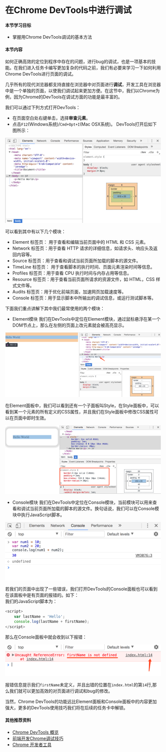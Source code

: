 # 在Chrome DevTools中进行调试

#### 本节学习目标

* 掌握用Chrome DevTools调试的基本方法

#### 本节内容

如何正确高效的定位到程序中存在的问题，进行bug的调试，也是一项基本的技能。在我们进入任务卡编写更加复杂的代码之前，我们有必要来学习一下如何利用Chrome DevTools进行页面的调试。

几乎所有的现代浏览器都支持直接在浏览器中对页面进行**调试**，开发工具在浏览器中是一个单独的页面，以使我们调试起来更加方便。在这节中，我们以Chrome为例，因为Chrome的DevTools在调试方面的功能是最丰富的。

我们可以通过下列方式打开DevTools：

* 在页面空白处右键单击，选择**审查元素**。
* 点击`F12`\(Windows系统\)/`Cmd+Opt+I`\(Mac OSX系统\)。
  DevTools打开后如下图所示：

![](/assets/devtools1.png)

可以看到其中有以下几个模块：

* Element 标签页： 用于查看和编辑当前页面中的 HTML 和 CSS 元素。
* Network 标签页：用于查看 HTTP 请求的详细信息，如请求头、响应头及返回内容等。
* Source 标签页：用于查看和调试当前页面所加载的脚本的源文件。
* TimeLine 标签页： 用于查看脚本的执行时间、页面元素渲染时间等信息。
* Profiles 标签页：用于查看 CPU 执行时间与内存占用等信息。
* Resource 标签页：用于查看当前页面所请求的资源文件，如 HTML，CSS 样式文件等。
* Audits 标签页：用于优化前端页面，加速网页加载速度等。
* Console 标签页：用于显示脚本中所输出的调试信息，或运行测试脚本等。

下面我们重点讲解下其中我们最常使用的两个模块：

* Element模块
  我们在DevTools中定位在Element模块，通过鼠标悬浮在某一个DOM节点上，那么在左侧的页面上改元素就会被高亮显示。

![](/assets/devtools2.png)

在Element面板中，我们可以看到还有一个子面板叫Style，在Style面板中，可以看到某一个元素的所有定义的CSS属性，并且我们在Style面板中修改CSS属性可以在页面中即时生效。

![](/assets/devtools3.png)

* Console模块
  我们在DevTools中定位在Console模块，当前模块可以用来查看和调试当前页面所加载的脚本的源文件。换句话说，我们可以在Console模块中执行JavaScript脚本。

![](/assets/devtools4.png)

若我们的页面中出现了一些错误，我们打开DevTools的Console面板也可以看到在该面板中是有页面的报错的。如下：  
我们的JavaScript脚本为：

```JavaScript
<script>
    var lastName = 'Hello';
    console.log(lastName + firstName);
</script>
```

那么在Console面板中就会收到以下报错：

![](/assets/devtools5.png)

报错信息提示我们`firstName`未定义，并且出错的位置在`index.html`的第`14`行,那么我们就可以更加高效的对页面进行调试和bug的修改。

当然，Chrome DevTools的功能远比Element面板和Console面板中的内容更加强大，更多的DevTools使用技巧我们将在后续的任务卡中解锁。

#### 其他推荐资料
* [Chrome DevTools 概览](https://leeon.gitbooks.io/devtools/content/learn_basic/overview.html)
* [前端开发Chrome调试技巧](http://colinued.leanote.com/post/%E5%89%8D%E7%AB%AF%E5%BC%80%E5%8F%91%E7%A5%9E%E4%B8%80%E6%A0%B7%E7%9A%84%E5%B7%A5%E5%85%B7chrome%E8%B0%83%E8%AF%95%E6%8A%80%E5%B7%A7)
* [Chrome 开发者工具](http://www.css88.com/doc/chrome-devtools/)